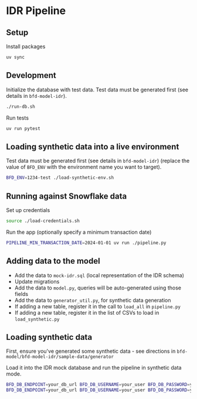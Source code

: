 # IDR Pipeline

## Setup

Install packages

```sh
uv sync
```

## Development

Initialize the database with test data. Test data must be generated first (see details in `bfd-model-idr`).

```sh
./run-db.sh
```

Run tests

```sh
uv run pytest
```

## Loading synthetic data into a live environment

Test data must be generated first (see details in `bfd-model-idr`)
(replace the value of `BFD_ENV` with the environment name you want to target).

```sh
BFD_ENV=1234-test ./load-synthetic-env.sh
```

## Running against Snowflake data

Set up credentials

```sh
source ./load-credentials.sh
```

Run the app (optionally specify a minimum transaction date)

```sh
PIPELINE_MIN_TRANSACTION_DATE=2024-01-01 uv run ./pipeline.py
```

## Adding data to the model

- Add the data to `mock-idr.sql` (local representation of the IDR schema)
- Update migrations
- Add the data to `model.py`, queries will be auto-generated using those fields
- Add the data to `generator_util.py`, for synthetic data generation
- If adding a new table, register it in the call to `load_all` in `pipeline.py`
- If adding a new table, register it in the list of CSVs to load in `load_synthetic.py`

## Loading synthetic data

First, ensure you've generated some synthetic data - see directions in `bfd-model/bfd-model-idr/sample-data/generator`

Load it into the IDR mock database and run the pipeline in synthetic data mode.

```sh
BFD_DB_ENDPOINT=your_db_url BFD_DB_USERNAME=your_user BFD_DB_PASSWORD=your_password uv run load_synthetic.py
BFD_DB_ENDPOINT=your_db_url BFD_DB_USERNAME=your_user BFD_DB_PASSWORD=your_password uv run pipeline.py synthetic
```
